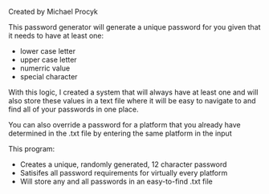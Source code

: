Created by Michael Procyk

This password generator will generate a unique password for you given that it needs to have at least one:
- lower case letter
- upper case letter
- numerric value
- special character

With this logic, I created a system that will always have at least one and will also store these values in a text
file where it will be easy to navigate to and find all of your passwords in one place.

You can also override a password for a platform that you already have determined in the .txt file by entering the
same platform in the input

This program:
- Creates a unique, randomly generated, 12 character password
- Satisifes all password requirements for virtually every platform
- Will store any and all passwords in an easy-to-find .txt file
